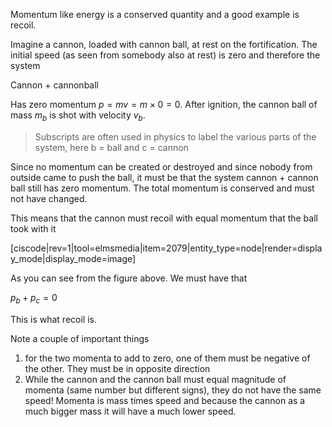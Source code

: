 Momentum like energy is a conserved quantity and a good example is recoil.

Imagine a cannon, loaded with cannon ball, at rest on the fortification. The initial speed (as seen from somebody also at rest) is zero and therefore the system

Cannon + cannonball

Has zero momentum $p=mv = m\times 0 = 0$. After ignition, the cannon ball of mass $m_b$ is shot with velocity $v_b$. 

> Subscripts are often used in physics to label the various parts of the system, here b = ball and c = cannon

Since no momentum can be created or destroyed and since nobody from outside came to push the ball, it must be that the system cannon + cannon ball still has zero momentum. The total momentum is conserved and must not have changed. 

This means that the cannon must recoil with equal momentum that the ball took with it

[ciscode|rev=1|tool=elmsmedia|item=2079|entity_type=node|render=display_mode|display_mode=image]

As you can see from the figure above. We must have that

$p_b +p_c = 0$

This is what recoil is. 

Note a couple of important things

1. for the two momenta to add to zero, one of them must be negative of the other. They must be in opposite direction
2. While the cannon and the cannon ball must equal magnitude of momenta (same number but different signs), they do not have the same speed! Momenta is mass times speed and because the cannon as a much bigger mass it will have a much lower speed.